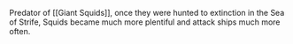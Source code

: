 Predator of [[Giant Squids]], once they were hunted to extinction in the Sea of Strife, Squids became much more plentiful and attack ships much more often.